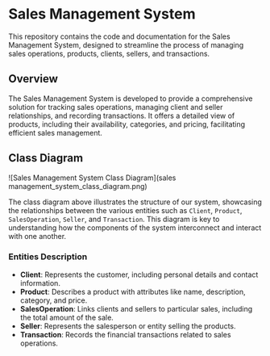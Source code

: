 # Sales Management System

This repository contains the code and documentation for the Sales Management System, designed to streamline the process of managing sales operations, products, clients, sellers, and transactions.

## Overview

The Sales Management System is developed to provide a comprehensive solution for tracking sales operations, managing client and seller relationships, and recording transactions. It offers a detailed view of products, including their availability, categories, and pricing, facilitating efficient sales management.

## Class Diagram

![Sales Management System Class Diagram](sales management_system_class_diagram.png)

The class diagram above illustrates the structure of our system, showcasing the relationships between the various entities such as `Client`, `Product`, `SalesOperation`, `Seller`, and `Transaction`. This diagram is key to understanding how the components of the system interconnect and interact with one another.

### Entities Description

- **Client**: Represents the customer, including personal details and contact information.
- **Product**: Describes a product with attributes like name, description, category, and price.
- **SalesOperation**: Links clients and sellers to particular sales, including the total amount of the sale.
- **Seller**: Represents the salesperson or entity selling the products.
- **Transaction**: Records the financial transactions related to sales operations.




